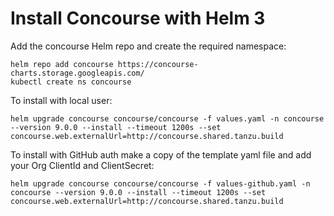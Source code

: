 # Install Concourse with Helm 3

Add the concourse Helm repo and create the required namespace:

```
helm repo add concourse https://concourse-charts.storage.googleapis.com/
kubectl create ns concourse
```

To install with local user:

```
helm upgrade concourse concourse/concourse -f values.yaml -n concourse --version 9.0.0 --install --timeout 1200s --set concourse.web.externalUrl=http://concourse.shared.tanzu.build
```

To install with GitHub auth make a copy of the template yaml file and add your Org ClientId and ClientSecret:

```
helm upgrade concourse concourse/concourse -f values-github.yaml -n concourse --version 9.0.0 --install --timeout 1200s --set concourse.web.externalUrl=http://concourse.shared.tanzu.build
```